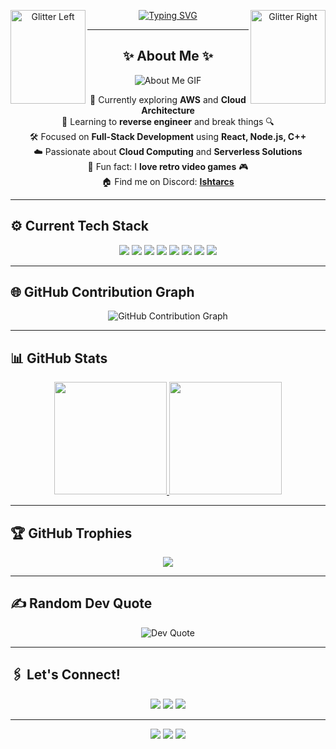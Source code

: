 

<div align="center">
  <!-- Glitter Falling GIFs Left and Right -->
  <img align="left" src="https://media0.giphy.com/media/RF9WyGuttvnNe/giphy.gif?cid=6c09b952ns563a0ju43jvvggj4vnqsz5883m0a1u7njcbw43&ep=v1_gifs_search&rid=giphy.gif&ct=g" width="120" height="150" alt="Glitter Left">
  <img align="right" src="https://media0.giphy.com/media/RF9WyGuttvnNe/giphy.gif?cid=6c09b952ns563a0ju43jvvggj4vnqsz5883m0a1u7njcbw43&ep=v1_gifs_search&rid=giphy.gif&ct=g" width="120" height="150" alt="Glitter Right">

  <!-- Typing SVG -->
  [![Typing SVG](https://readme-typing-svg.herokuapp.com?font=Arial&weight=900&size=30&pause=1000&color=B1AF00&center=true&vCenter=true&width=600&lines=Database+Rat+%F0%9F%90%80;Coffee+Lover+%E2%98%95;All+Day+Coder+%F0%9F%91%A8%E2%80%8D%F0%9F%92%BB;Ishtar+is+my+Goddess)](https://git.io/typing-svg)
</div>

---

<div align="center">
  <h2>✨ About Me ✨</h2>
  <img src="https://i.pinimg.com/originals/bf/9c/17/bf9c175209d6c01ee48316a7dfed1af3.gif" alt="About Me GIF">
  <ul style="list-style: none; padding: 0; text-align: center;">
    <li>🔭 Currently exploring <b>AWS</b> and <b>Cloud Architecture</b></li>
    <li>🌱 Learning to <b>reverse engineer</b> and break things 🔍</li>
    <li>🛠️ Focused on <b>Full-Stack Development</b> using <b>React, Node.js, C++</b></li>
    <li>☁️ Passionate about <b>Cloud Computing</b> and <b>Serverless Solutions</b></li>
    <li>👾 Fun fact: I <b>love retro video games</b> 🎮</li>
    <li>🏠 Find me on Discord: <a href="https://discordapp.com/users/1258172662254141603"><b>Ishtarcs</b></a></li>
  </ul>
</div>

---

## ⚙️ Current Tech Stack

<p align="center">
  <img src="https://img.shields.io/badge/OS-Linux-FCC624?style=flat&logo=linux&logoColor=black"/>
  <img src="https://img.shields.io/badge/Editor-VS%20Code-007ACC?style=flat&logo=visual-studio-code&logoColor=white"/>
  <img src="https://img.shields.io/badge/Cloud-AWS-232F3E?style=flat&logo=amazon-aws&logoColor=FF9900"/>
  <img src="https://img.shields.io/badge/Database-MySQL-4479A1?style=flat&logo=mysql&logoColor=white"/>
  <img src="https://img.shields.io/badge/Tools-Docker-2496ED?style=flat&logo=docker&logoColor=white"/>
  <img src="https://img.shields.io/badge/Language-C%2B%2B-00599C?style=flat&logo=c%2B%2B"/>
  <img src="https://img.shields.io/badge/Language-C%23-68217A?style=flat&logo=c-sharp"/>
  <img src="https://img.shields.io/badge/Framework-React-61DAFB?style=flat&logo=react"/>
</p>

---

## 🌐 GitHub Contribution Graph

<div align="center">
  <img src="https://github-readme-activity-graph.vercel.app/graph?username=ishtarcs&bg_color=0e1116&color=ffffff&line=ffd700&point=c0c0c0&area=true&hide_border=true" alt="GitHub Contribution Graph"/>
</div>

---

## 📊 GitHub Stats

<div align="center">
  <a href="https://github.com/ishtarcs">
    <img height="180em" src="https://github-readme-stats.vercel.app/api?username=ishtarcs&show_icons=true&theme=tokyonight&include_all_commits=true&count_private=true&bg_color=0e1116&title_color=FFD700&icon_color=c0c0c0&text_color=ffffff"/>
    <img height="180em" src="https://github-readme-stats.vercel.app/api/top-langs/?username=ishtarcs&layout=compact&langs_count=7&theme=tokyonight&bg_color=0e1116&title_color=FFD700&text_color=ffffff"/>
  </a>
</div>

---

## 🏆 GitHub Trophies

<div align="center">
  <img src="https://github-profile-trophy.vercel.app/?username=ishtarcs&theme=algolia&no-frame=true&bg_color=0e1116&title_color=FFD700&text_color=c0c0c0&margin-w=15"/>
</div>

---

## ✍️ Random Dev Quote

<div align="center">
  <img src="https://quotes-github-readme.vercel.app/api?type=horizontal&theme=dark" alt="Dev Quote"/>
</div>

---

## 🖇️ Let's Connect!

<p align="center">
  <a href="https://linkedin.com"><img src="https://img.shields.io/badge/LinkedIn-blue?style=for-the-badge&logo=linkedin&logoColor=white"></a>
  <a href="https://twitter.com"><img src="https://img.shields.io/badge/Twitter-blue?style=for-the-badge&logo=twitter&logoColor=white"></a>
  <a href="https://discordapp.com/users/1258172662254141603"><img src="https://img.shields.io/badge/Discord-7289DA?style=for-the-badge&logo=discord&logoColor=white"></a>
</p>

---

<p align="center">
  <img src="https://forthebadge.com/images/badges/powered-by-respect.svg">
  <img src="https://forthebadge.com/images/badges/uses-git.svg">
  <img src="https://forthebadge.com/images/badges/built-with-love.svg">
</p>
